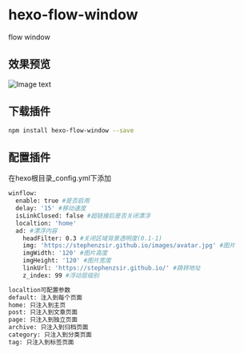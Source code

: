 # hexo-flow-window
flow window

## 效果预览

![Image text](https://stephenzsir.github.io/images/hexo_flow_window.gif)

## 下载插件

``` bash
npm install hexo-flow-window --save
```

## 配置插件

在hexo根目录_config.yml下添加

``` bash
winflow:
  enable: true #是否启用
  delay: '15' #移动速度
  isLinkClosed: false #超链接后是否关闭漂浮
  localtion: 'home'
  ad: #漂浮内容
    headFilter: 0.3 #关闭区域背景透明度(0.1-1)
    img: 'https://stephenzsir.github.io/images/avatar.jpg' #图片
    imgWidth: '120' #图片高度
    imgHeight: '120' #图片宽度
    linkUrl: 'https://stephenzsir.github.io/' #跳转地址
    z_index: 99 #浮动层级别
```

``` bash
localtion可配置参数
default: 注入到每个页面
home: 只注入到主页
post: 只注入到文章页面
page: 只注入到独立页面
archive: 只注入到归档页面
category: 只注入到分类页面
tag: 只注入到标签页面
```
